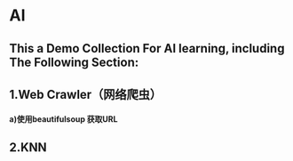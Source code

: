 # AI

## This a Demo Collection For AI learning, including The Following Section:

## 
## 1.Web Crawler（网络爬虫）
#### a)使用beautifulsoup 获取URL
## 2.KNN
